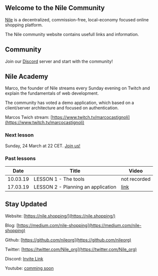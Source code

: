 
[github]: https://github.com/nileorg
[discord]: https://discord.gg/2J5Xmp

## Welcome to the Nile Community

[Nile](https://nile.shopping) is a decentralized, commission-free, local-economy focused online shopping platform.

The Nile community website contains usefull links and information.   

## Community

Join our [Discord](https://discord.gg/pwMX5N) server and start with the community! 

## Nile Academy

Marco, the founder of Nile streams every Sunday evening on Twitch and explain the fundamentals of web development.

The community has voted a demo application, which based on a client/server architecture and focused on authentication.

Marcos Twich stream: [https://www.twitch.tv/marcocastignoli](https://www.twitch.tv/marcocastignoli) 

### Next lesson
Sunday, 24 March at 22 CET. [Join us!](https://www.twitch.tv/marcocastignoli) 

### Past lessons        

|     Date       |                 Title           |                        Video                             |
|----------------|---------------------------------|----------------------------------------------------------|
|     10.03.19   |    LESSON 1 - The tools         |                    not recorded                  |
|     17.03.19   |    LESSON 2 - Planning an application   |   [link](https://www.twitch.tv/videos/397168734) |

## Stay Updated

Website: [https://nile.shopping/](https://nile.shopping/)

Blog: [https://medium.com/nile-shopping](https://medium.com/nile-shopping)

Github: [https://github.com/nileorg](https://github.com/nileorg)

Twitter: [https://twitter.com/Nile_org](https://twitter.com/Nile_org)

Discord: [Invite Link](https://discord.gg/pwMX5N)

Youtube: [comming soon](https://youtube.com)

